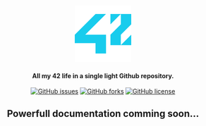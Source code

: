<p align="center"><img src="docs/assets/images/42-logo.png" width=128></p>
<h4 align="center">All my 42 life in a single light Github repository.</h4>
<p align="center">
  <a href="https://github.com/dalexhd/42Madrid/issues"><img alt="GitHub issues" src="https://img.shields.io/github/issues/dalexhd/42Madrid?label=Issues"></a>
  <a href="https://github.com/dalexhd/42Madrid/network"><img alt="GitHub forks" src="https://img.shields.io/github/forks/dalexhd/42Madrid?label=Forks"></a>
  <a href="https://github.com/dalexhd/42Madrid"><img alt="GitHub license" src="https://img.shields.io/github/license/dalexhd/42Madrid?label=License"></a>
</p>
<h2 align="center">
  Powerfull documentation comming soon...
</h2>
